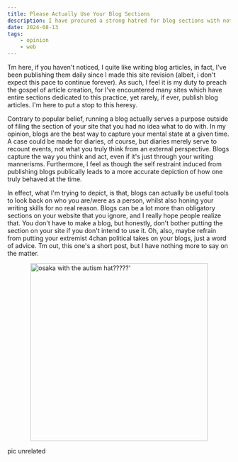 ```yaml
---
title: Please Actually Use Your Blog Sections
description: I have procured a strong hatred for blog sections with nothing in them other than a single post saying "yo guys check it out i just made this dope ass blog... gonna use it daily" that was made six months ago. This article is my desperate plea for webmasters to actually use their blogs for y'know... blogging... Click the title for one of the greatest rants of the past three minutes.
date: 2024-08-13
tags: 
    - opinion
    - web
---
```


Tm here, if you haven't noticed, I quite like writing blog articles, in fact, I've been publishing them daily since I made this site revision (albeit, i don't expect this pace to continue forever). As such, I feel it is my duty to preach the gospel of article creation, for I've encountered many sites which have entire sections dedicated to this practice, yet rarely, if ever, publish blog articles. I'm here to put a stop to this heresy.

Contrary to popular belief, running a blog actually serves a purpose outside of filing the section of your site that you had no idea what to do with. In my opinion, blogs are the best way to capture your mental state at a given time. A case could be made for diaries, of course, but diaries merely serve to recount events, not what you truly think from an external perspective. Blogs capture the way you think and act, even if it's just through your writing mannerisms. Furthermore, I feel as though the self restraint induced from publishing blogs publically leads to a more accurate depiction of how one truly behaved at the time. 

In effect, what I'm trying to depict, is that, blogs can actually be useful tools to look back on who you are/were as a person, whilst also honing your writing skills for no real reason. Blogs can be a lot more than obligatory sections on your website that you ignore, and I really hope people realize that. You don't have to make a blog, but honestly, don't bother putting the section on your site if you don't intend to use it. Oh, also, maybe refrain from putting your extremist 4chan political takes on your blogs, just a word of advice. Tm out, this one's a short post, but I have nothing more to say on the matter.

<img src="/img/osakaism.png" alt="osaka with the autism hat?????'" height=400px style="display: block; margin: 0 auto"/>

pic unrelated
